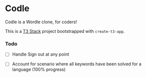 # Codle

Codle is a Wordle clone, for coders!

This is a [T3 Stack](https://create.t3.gg/) project bootstrapped with `create-t3-app`.


### Todo

- [ ] Handle Sign out at any point
- [ ] Account for scenario where all keywords have been solved for a language (100% progress)

